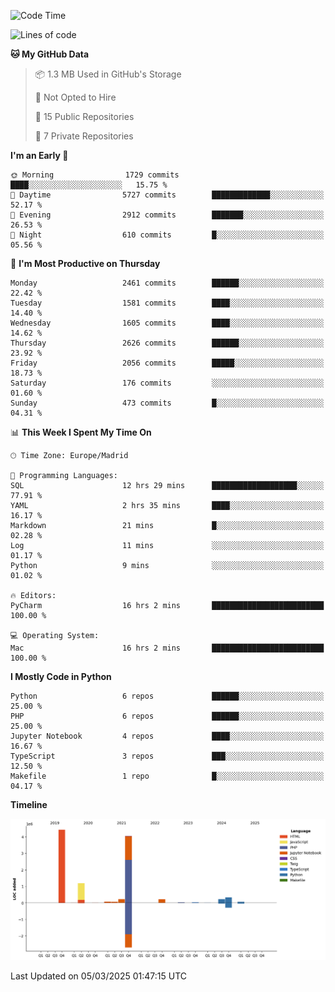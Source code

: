 <!--START_SECTION:waka-->
![Code Time](http://img.shields.io/badge/Code%20Time-690%20hrs%2027%20mins-blue)

![Lines of code](https://img.shields.io/badge/From%20Hello%20World%20I%27ve%20Written-10.9%20million%20lines%20of%20code-blue)

**🐱 My GitHub Data** 

> 📦 1.3 MB Used in GitHub's Storage 
 > 
> 🚫 Not Opted to Hire
 > 
> 📜 15 Public Repositories 
 > 
> 🔑 7 Private Repositories 
 > 
**I'm an Early 🐤** 

```text
🌞 Morning                1729 commits        ████░░░░░░░░░░░░░░░░░░░░░   15.75 % 
🌆 Daytime                5727 commits        █████████████░░░░░░░░░░░░   52.17 % 
🌃 Evening                2912 commits        ███████░░░░░░░░░░░░░░░░░░   26.53 % 
🌙 Night                  610 commits         █░░░░░░░░░░░░░░░░░░░░░░░░   05.56 % 
```
📅 **I'm Most Productive on Thursday** 

```text
Monday                   2461 commits        ██████░░░░░░░░░░░░░░░░░░░   22.42 % 
Tuesday                  1581 commits        ████░░░░░░░░░░░░░░░░░░░░░   14.40 % 
Wednesday                1605 commits        ████░░░░░░░░░░░░░░░░░░░░░   14.62 % 
Thursday                 2626 commits        ██████░░░░░░░░░░░░░░░░░░░   23.92 % 
Friday                   2056 commits        █████░░░░░░░░░░░░░░░░░░░░   18.73 % 
Saturday                 176 commits         ░░░░░░░░░░░░░░░░░░░░░░░░░   01.60 % 
Sunday                   473 commits         █░░░░░░░░░░░░░░░░░░░░░░░░   04.31 % 
```


📊 **This Week I Spent My Time On** 

```text
🕑︎ Time Zone: Europe/Madrid

💬 Programming Languages: 
SQL                      12 hrs 29 mins      ███████████████████░░░░░░   77.91 % 
YAML                     2 hrs 35 mins       ████░░░░░░░░░░░░░░░░░░░░░   16.17 % 
Markdown                 21 mins             █░░░░░░░░░░░░░░░░░░░░░░░░   02.28 % 
Log                      11 mins             ░░░░░░░░░░░░░░░░░░░░░░░░░   01.17 % 
Python                   9 mins              ░░░░░░░░░░░░░░░░░░░░░░░░░   01.02 % 

🔥 Editors: 
PyCharm                  16 hrs 2 mins       █████████████████████████   100.00 % 

💻 Operating System: 
Mac                      16 hrs 2 mins       █████████████████████████   100.00 % 
```

**I Mostly Code in Python** 

```text
Python                   6 repos             ██████░░░░░░░░░░░░░░░░░░░   25.00 % 
PHP                      6 repos             ██████░░░░░░░░░░░░░░░░░░░   25.00 % 
Jupyter Notebook         4 repos             ████░░░░░░░░░░░░░░░░░░░░░   16.67 % 
TypeScript               3 repos             ███░░░░░░░░░░░░░░░░░░░░░░   12.50 % 
Makefile                 1 repo              █░░░░░░░░░░░░░░░░░░░░░░░░   04.17 % 
```



**Timeline**

![Lines of Code chart](https://raw.githubusercontent.com/danisoronellas/danisoronellas/main/assets/bar_graph.png)


 Last Updated on 05/03/2025 01:47:15 UTC
<!--END_SECTION:waka-->
